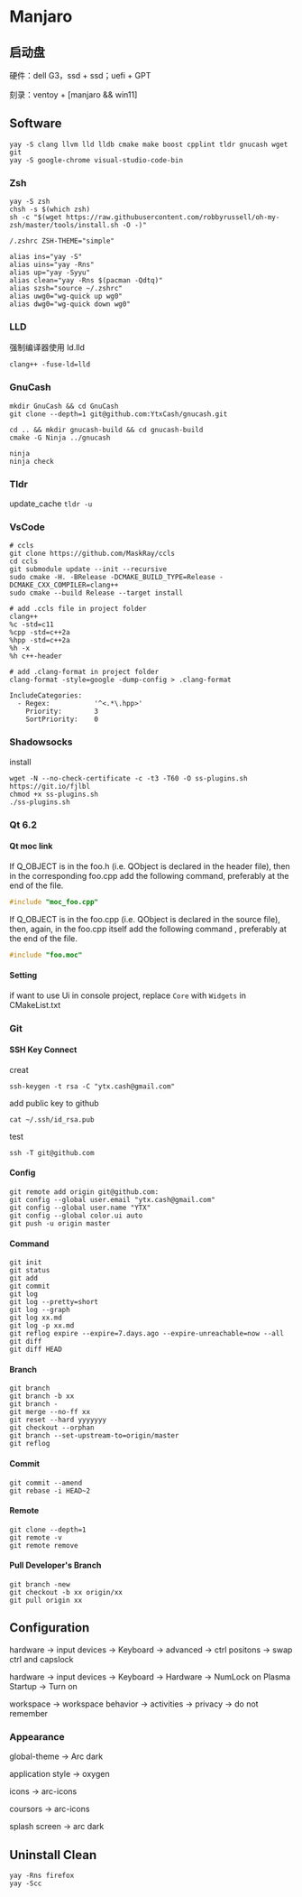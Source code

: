 # Manjaro

## 启动盘

硬件：dell G3，ssd + ssd；uefi + GPT

刻录：ventoy + [manjaro && win11]

## Software

```shell
yay -S clang llvm lld lldb cmake make boost cpplint tldr gnucash wget git
yay -S google-chrome visual-studio-code-bin
```

### Zsh

```shell
yay -S zsh
chsh -s $(which zsh)
sh -c "$(wget https://raw.githubusercontent.com/robbyrussell/oh-my-zsh/master/tools/install.sh -O -)"

/.zshrc ZSH-THEME="simple"

alias ins="yay -S"
alias uins="yay -Rns"
alias up="yay -Syyu"
alias clean="yay -Rns $(pacman -Qdtq)"
alias szsh="source ~/.zshrc"
alias uwg0="wg-quick up wg0"
alias dwg0="wg-quick down wg0"
```

### LLD

强制编译器使用 ld.lld

```shell
clang++ -fuse-ld=lld
```

### GnuCash

```shell
mkdir GnuCash && cd GnuCash
git clone --depth=1 git@github.com:YtxCash/gnucash.git

cd .. && mkdir gnucash-build && cd gnucash-build
cmake -G Ninja ../gnucash

ninja
ninja check

```

### Tldr

update_cache `tldr -u`

### VsCode

```shell
# ccls
git clone https://github.com/MaskRay/ccls
cd ccls
git submodule update --init --recursive
sudo cmake -H. -BRelease -DCMAKE_BUILD_TYPE=Release -DCMAKE_CXX_COMPILER=clang++
sudo cmake --build Release --target install

# add .ccls file in project folder
clang++
%c -std=c11
%cpp -std=c++2a
%hpp -std=c++2a
%h -x
%h c++-header

# add .clang-format in project folder
clang-format -style=google -dump-config > .clang-format

IncludeCategories:
  - Regex:           '^<.*\.hpp>'
    Priority:        3
    SortPriority:    0
```

### Shadowsocks

install

```shell
wget -N --no-check-certificate -c -t3 -T60 -O ss-plugins.sh https://git.io/fjlbl
chmod +x ss-plugins.sh
./ss-plugins.sh
```

### Qt 6.2

#### Qt moc link

If Q_OBJECT is in the foo.h (i.e. QObject is declared in the header file), then in the corresponding foo.cpp add the following command, preferably at the end of the file.

```c++
#include "moc_foo.cpp"
```

If Q_OBJECT is in the foo.cpp (i.e. QObject is declared in the source file), then, again, in the foo.cpp itself add the following command , preferably at the end of the file.

```c++
#include "foo.moc"
```

#### Setting

if want to use Ui in console project, replace `Core` with `Widgets` in CMakeList.txt

### Git

#### SSH Key Connect

creat

```shell
ssh-keygen -t rsa -C "ytx.cash@gmail.com"
```

add public key to github

```shell
cat ~/.ssh/id_rsa.pub
```

test

```shell
ssh -T git@github.com
```

#### Config

```shell
git remote add origin git@github.com:
git config --global user.email "ytx.cash@gmail.com"
git config --global user.name "YTX"
git config --global color.ui auto
git push -u origin master
```

#### Command

```shell
git init
git status
git add
git commit
git log
git log --pretty=short
git log --graph
git log xx.md
git log -p xx.md
git reflog expire --expire=7.days.ago --expire-unreachable=now --all
git diff
git diff HEAD
```

#### Branch

```shell
git branch
git branch -b xx
git branch -
git merge --no-ff xx
git reset --hard yyyyyyy
git checkout --orphan
git branch --set-upstream-to=origin/master
git reflog
```

#### Commit

```shell
git commit --amend
git rebase -i HEAD~2
```

#### Remote

```shell
git clone --depth=1
git remote -v
git remote remove
```

#### Pull Developer's Branch

```shell
git branch -new
git checkout -b xx origin/xx
git pull origin xx
```

## Configuration

hardware -> input devices -> Keyboard -> advanced -> ctrl positons -> swap ctrl and capslock

hardware -> input devices -> Keyboard -> Hardware -> NumLock on Plasma Startup -> Turn on

workspace -> workspace behavior -> activities -> privacy -> do not remember

### Appearance

global-theme -> Arc dark

application style -> oxygen

icons -> arc-icons

coursors -> arc-icons

splash screen -> arc dark

## Uninstall Clean

```shell
yay -Rns firefox
yay -Scc
```
